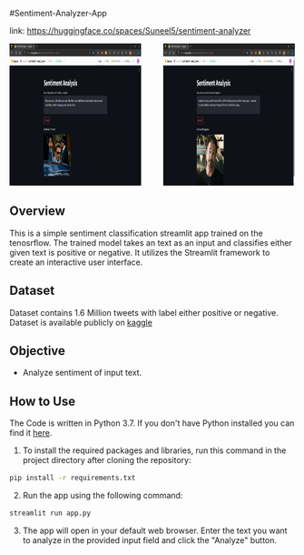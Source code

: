 #Sentiment-Analyzer-App

link: https://huggingface.co/spaces/Suneel5/sentiment-analyzer

<p float="left">
  <img src="static/positive.png" width="46%"  height="250" />
  &nbsp;&nbsp;&nbsp;&nbsp;&nbsp;&nbsp;&nbsp;&nbsp;
  <img src="static/negative.png" width="46%"  height="250" />
</p>

## Overview

This is a simple sentiment classification streamlit app trained on the tenosrflow. The trained model  takes an text as an input and classifies either given text is positive or negative. It utilizes the Streamlit framework to create an interactive user interface.

## Dataset
Dataset contains 1.6 Million tweets with label either positive or negative. Dataset is available publicly on [kaggle](https://www.kaggle.com/datasets/kazanova/sentiment140)

## Objective
- Analyze sentiment of input text.

## How to Use
The Code is written in Python 3.7. If you don't have Python installed you can find it [here](https://www.python.org/downloads/).
1. To install the required packages and libraries, run this command in the project directory after cloning the repository:
  ```bash
pip install -r requirements.txt
  ```
2. Run the app using the following command:
 ```bash
streamlit run app.py
   ```
3. The app will open in your default web browser. Enter the text you want to analyze in the provided input field and click the "Analyze" button.


